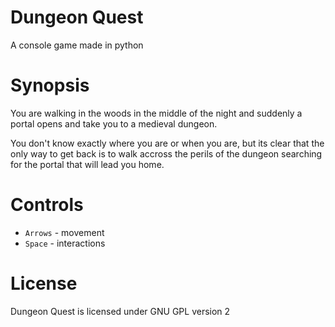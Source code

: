 # Dungeon Quest
A console game made in python

# Synopsis

You are walking in the woods in the middle of the night and suddenly a portal opens and take you to a medieval dungeon.

You don't know exactly where you are or when you are, but its clear that the only way to get back is to walk accross the perils of the dungeon searching for the portal that will lead you home.

# Controls

* `Arrows` - movement
* `Space` - interactions

# License

Dungeon Quest is licensed under GNU GPL version 2